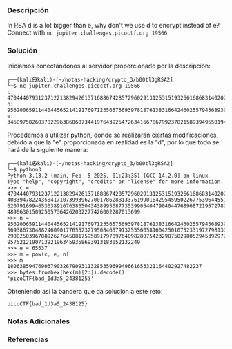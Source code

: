 ### Descripción
In RSA d is a lot bigger than e, why don't we use d to encrypt instead of e? Connect with `nc jupiter.challenges.picoctf.org 19566`.
### Solución
Iniciamos conectándonos al servidor proporcionado por la descripción:

```shell
┌──(kali㉿kali)-[~/notas-hacking/crypto_3/b00tl3gRSA2]
└─$ nc jupiter.challenges.picoctf.org 19566
c: 47044407931237122138294261371688674285729602913125315193266168683140202650854639190408394782243584171073993962700178628813376199018429545950226775396445514442046959852466385262079169946530389167638650434389956877353990540479040447689687219572782375875115393707060814890630150925057364262032277426002287013699
n: 95620065911440445652141917697123565756939781876138316642460255794568939746655046015569386730488246090177655232795084657913255560581604250107523319727981303662621350273770237029882503967889262764508175958917970976409828075423298750298052945392972716145011184783410199575212190713921963459358693913183052132249
e: 34689758260378229638606073441976439254726341667867992378215893949550194720790856677391057553810649542091702867310617404314289091786139473130544188013679036314121728040011884518793304264011090112152090174504158108033872547757194738274346971790797663939955278212939732022408408709218937298146855634966085324673
```

Procedemos a utilizar python, donde se realizarán ciertas modificaciones, debido a que la "e" proporcionada en realidad es la "d", por lo que todo se hará de la siguiente manera: 

```shell
┌──(kali㉿kali)-[~/notas-hacking/crypto_3/b00tl3gRSA2]
└─$ python3
Python 3.13.2 (main, Feb  5 2025, 01:23:35) [GCC 14.2.0] on linux
Type "help", "copyright", "credits" or "license" for more information.
>>> c = 47044407931237122138294261371688674285729602913125315193266168683140202650854639190\
4083947822435841710739939627001786288133761990184295459502267753964455144420469598524663852\
6207916994653038916763865043438995687735399054047904044768968721957278237587511539370706081\
4890630150925057364262032277426002287013699
>>> n = 95620065911440445652141917697123565756939781876138316642460255794568939746655046015\
5693867304882460901776552327950846579132555605816042501075233197279813036626213502737702370\
2988250396788926276450817595891797097640982807542329875029805294539297271614501118478341019\
9575212190713921963459358693913183052132249
>>> e = 65537
>>> m = pow(c, e, n)
>>> m
180638594769037903267909311328535969949661653321164402927482237
>>> bytes.fromhex(hex(m)[2:]).decode()
'picoCTF{bad_1d3a5_2438125}'
```

Obteniendo así la bandera que da solución a este reto:

```
picoCTF{bad_1d3a5_2438125}
```
### Notas Adicionales

### Referencias